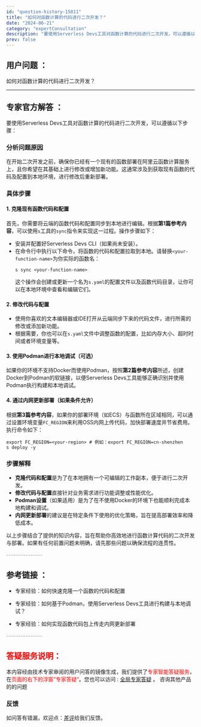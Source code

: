 ```yaml
---
id: "question-history-15811"
title: "如何对函数计算的代码进行二次开发？"
date: "2024-06-21"
category: "expertConsultation"
description: "要使用Serverless Devs工具对函数计算的代码进行二次开发，可以遵循以下步骤：### 分析问题原因在开始二次开发之前，确保你已经有一个现有的函数部署在阿里云函数计算服务上，且你希望在其基础上进行修改或增加新功能。这通常涉及到获取现有函数的代码及配置到本地环境，进行修改后重新部署。### 具"
prev: false
---
```

## 用户问题 ： 
 如何对函数计算的代码进行二次开发？  

---------------
## 专家官方解答 ：

要使用Serverless Devs工具对函数计算的代码进行二次开发，可以遵循以下步骤：

### 分析问题原因
在开始二次开发之前，确保你已经有一个现有的函数部署在阿里云函数计算服务上，且你希望在其基础上进行修改或增加新功能。这通常涉及到获取现有函数的代码及配置到本地环境，进行修改后重新部署。

### 具体步骤

#### 1. 克隆现有函数代码和配置
首先，你需要将云端的函数代码和配置同步到本地进行编辑。根据**第1篇参考内容**，可以使用`s`工具的`sync`指令来实现这一过程。操作步骤如下：

- 安装并配置好Serverless Devs CLI（如果尚未安装）。
- 在命令行中执行以下命令，将函数的代码和配置拉取到本地。请替换`<your-function-name>`为你实际的函数名：
  ```
  s sync <your-function-name>
  ```
  这个操作会创建或更新一个名为`s.yaml`的配置文件以及函数代码目录，让你可以在本地环境中查看和编辑它们。

#### 2. 修改代码与配置
- 使用你喜欢的文本编辑器或IDE打开从云端同步下来的代码文件，进行所需的修改或添加新功能。
- 根据需要，你也可以在`s.yaml`文件中调整函数的配置，比如内存大小、超时时间或者环境变量等。

#### 3. 使用Podman进行本地调试（可选）
如果你的环境不支持Docker而使用Podman，按照**第2篇参考内容**所述，创建Docker到Podman的软链接，以便Serverless Devs工具能够正确识别并使用Podman执行构建和本地调试。

#### 4. 通过内网更新部署（如果条件允许）
根据**第3篇参考内容**，如果你的部署环境（如ECS）与函数所在区域相同，可以通过设置环境变量`FC_REGION`来利用OSS内网上传代码，加快部署速度并节省费用。执行命令如下：
  ```
  export FC_REGION=<your-region> # 例如：export FC_REGION=cn-shenzhen
  s deploy -y
  ```

### 步骤解释
- **克隆代码和配置**是为了在本地拥有一个可编辑的工作副本，便于进行二次开发。
- **修改代码与配置**直接针对业务需求进行功能调整或性能优化。
- **Podman设置**（如果适用）是为了在不使用Docker的环境下也能顺利完成本地构建和调试。
- **内网更新部署**的建议是在特定条件下使用的优化策略，旨在提高部署效率和降低成本。

以上步骤结合了提供的知识内容，旨在帮助你高效地进行函数计算代码的二次开发与部署。如果有任何前置问题未明确，请先那些问题以确保流程的连贯性。


<font color="#949494">---------------</font> 


## 参考链接 ：

* 专家经验：如何快速克隆一个函数的代码和配置 
 
 * 专家经验：如何基于Podman，使用Serverless Devs工具进行构建与本地调试？ 
 
 * 专家经验：如何实现函数代码包上传走内网更新部署 


 <font color="#949494">---------------</font> 
 


## <font color="#FF0000">答疑服务说明：</font> 

本内容经由技术专家审阅的用户问答的镜像生成，我们提供了<font color="#FF0000">专家智能答疑服务</font>，在<font color="#FF0000">页面的右下的浮窗”专家答疑“</font>。您也可以访问 : [全局专家答疑](https://answer.opensource.alibaba.com/docs/intro) 。 咨询其他产品的的问题

### 反馈
如问答有错漏，欢迎点：[差评](https://ai.nacos.io/user/feedbackByEnhancerGradePOJOID?enhancerGradePOJOId=15829)给我们反馈。
